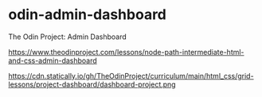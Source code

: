 # odin-admin-dashboard
The Odin Project: Admin Dashboard

https://www.theodinproject.com/lessons/node-path-intermediate-html-and-css-admin-dashboard

https://cdn.statically.io/gh/TheOdinProject/curriculum/main/html_css/grid-lessons/project-dashboard/dashboard-project.png
